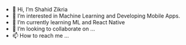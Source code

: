 - 👋 Hi, I’m Shahid Zikria
- 👀 I’m interested in Machine Learning and Developing Mobile Apps.
- 🌱 I’m currently learning ML and React Native
- 💞️ I’m looking to collaborate on ...
- 📫 How to reach me ...

<!---
shahidzikria2/shahidzikria2 is a ✨ special ✨ repository because its `README.md` (this file) appears on your GitHub profile.
You can click the Preview link to take a look at your changes.
--->
